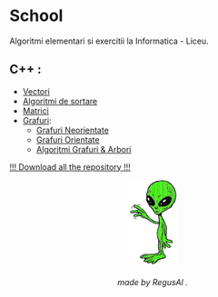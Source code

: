 # School

Algoritmi elementari si exercitii la Informatica - Liceu.
<br>


##  C++ :
  - [Vectori](null)
  - [Algoritmi de sortare](null)
  - [Matrici](null)
  - [Grafuri](https://github.com/RegusAl/School/tree/main/Grafuri): 
      * [Grafuri Neorientate](https://github.com/RegusAl/School/tree/main/Grafuri/Grafuri%20neorientate)
      * [Grafuri Orientate](https://github.com/RegusAl/School/tree/main/Grafuri/Grafuri%20orientate)
      * [Algoritmi Grafuri & Arbori](https://github.com/RegusAl/School/tree/main/Grafuri/Algoritmi%20Grafuri%20%26%20Arbori)
    
[!!! Download all the repository !!!](https://github.com/RegusAl/School/archive/main.zip)

<p align="center">
<img src="https://raw.githubusercontent.com/RegusAl/School/main/Website/alien.gif" height="150px">
</p>
<h6 align="center"> made by  RegusAl .</h6>

